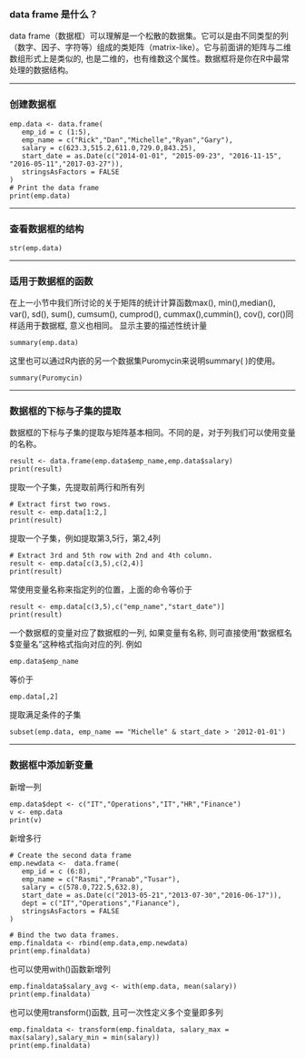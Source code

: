 
### data frame 是什么？

data frame（数据框）可以理解是一个松散的数据集。它可以是由不同类型的列（数字、因子、字符等）组成的类矩阵（matrix-like）。它与前面讲的矩阵与二维数组形式上是类似的, 也是二维的，也有维数这个属性。数据框将是你在R中最常处理的数据结构。

---

### 创建数据框

```r.tryit
emp.data <- data.frame(
   emp_id = c (1:5),
   emp_name = c("Rick","Dan","Michelle","Ryan","Gary"),
   salary = c(623.3,515.2,611.0,729.0,843.25),
   start_date = as.Date(c("2014-01-01", "2015-09-23", "2016-11-15", "2016-05-11","2017-03-27")),
   stringsAsFactors = FALSE
)
# Print the data frame
print(emp.data)
```

---

### 查看数据框的结构

```r.tryit
str(emp.data)
```

---

### 适用于数据框的函数

在上一小节中我们所讨论的关于矩阵的统计计算函数max(), min(),median(), var(), sd(), sum(), cumsum(), cumprod(), cummax(),cummin(), cov(), cor()同样适用于数据框, 意义也相同。
显示主要的描述性统计量

```r.tryit
summary(emp.data)
```

这里也可以通过R内嵌的另一个数据集Puromycin来说明summary( )的使用。
```r.tryit
summary(Puromycin)
```

---

### 数据框的下标与子集的提取

数据框的下标与子集的提取与矩阵基本相同。不同的是，对于列我们可以使用变量的名称。

```r.tryit
result <- data.frame(emp.data$emp_name,emp.data$salary)
print(result)
```

提取一个子集，先提取前两行和所有列

```r.tryit
# Extract first two rows.
result <- emp.data[1:2,]
print(result)
```

提取一个子集，例如提取第3,5行，第2,4列
```r.tryit
# Extract 3rd and 5th row with 2nd and 4th column.
result <- emp.data[c(3,5),c(2,4)]
print(result)
```

常使用变量名称来指定列的位置，上面的命令等价于
```r.tryit
result <- emp.data[c(3,5),c("emp_name","start_date")]
print(result)
```
一个数据框的变量对应了数据框的一列, 如果变量有名称, 则可直接使用“数据框名$变量名”这种格式指向对应的列. 例如
```r.tryit
emp.data$emp_name
```
等价于
```r.tryit
emp.data[,2]
```
提取满足条件的子集
```r.tryit
subset(emp.data, emp_name == "Michelle" & start_date > '2012-01-01')
```

---

### 数据框中添加新变量

新增一列

```r.tryit
emp.data$dept <- c("IT","Operations","IT","HR","Finance")
v <- emp.data
print(v)
```

新增多行
```r.tryit
# Create the second data frame
emp.newdata <- 	data.frame(
   emp_id = c (6:8), 
   emp_name = c("Rasmi","Pranab","Tusar"),
   salary = c(578.0,722.5,632.8), 
   start_date = as.Date(c("2013-05-21","2013-07-30","2016-06-17")),
   dept = c("IT","Operations","Fianance"),
   stringsAsFactors = FALSE
)

# Bind the two data frames.
emp.finaldata <- rbind(emp.data,emp.newdata)
print(emp.finaldata)
```
也可以使用with()函数新增列
```r.tryit
emp.finaldata$salary_avg <- with(emp.data, mean(salary))
print(emp.finaldata)
```
也可以使用transform()函数, 且可一次性定义多个变量即多列
```r.tryit
emp.finaldata <- transform(emp.finaldata, salary_max = max(salary),salary_min = min(salary))
print(emp.finaldata)
```